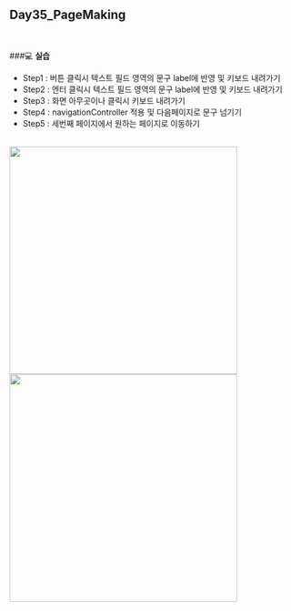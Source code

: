 Day35_PageMaking
--
<br>

###:computer: **실습**
- Step1 : 버튼 클릭시 텍스트 필드 영역의 문구 label에 반영 및 키보드 내려가기
- Step2 : 엔터 클릭시 텍스트 필드 영역의 문구 label에 반영 및 키보드 내려가기
- Step3 : 화면 아무곳이나 클릭시 키보드 내려가기
- Step4 : navigationController 적용 및 다음페이지로 문구 넘기기
- Step5 : 세번째 페이지에서 원하는 페이지로 이동하기


<br>
<img src="https://github.com/MijeongJeon/FAST-CAMPUS_iOS-SCHOOL/blob/master/Daily Study/images/Day35_160613(PageMaking)1.png?" width="400px" />

<br>
<img src="https://github.com/MijeongJeon/FAST-CAMPUS_iOS-SCHOOL/blob/master/Daily Study/images/Day35_160613(PageMaking)2.png?" width="400px" />



